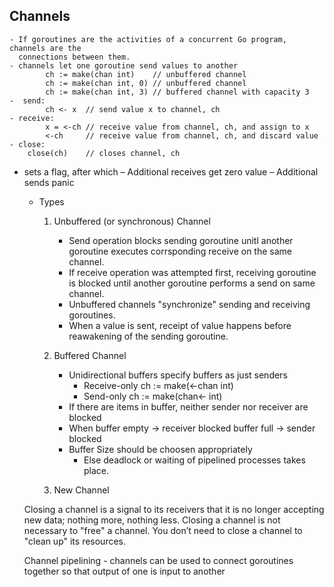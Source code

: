 Channels
--------
    - If goroutines are the activities of a concurrent Go program, channels are the 
      connections between them.
    - channels let one goroutine send values to another
            ch := make(chan int)    // unbuffered channel
            ch := make(chan int, 0) // unbuffered channel
            ch := make(chan int, 3) // buffered channel with capacity 3
    -  send: 
            ch <- x  // send value x to channel, ch
    - receive: 
            x = <-ch // receive value from channel, ch, and assign to x
            <-ch     // receive value from channel, ch, and discard value
    - close: 
        close(ch)    // closes channel, ch
  - sets a flag, after which 
	  – Additional receives get zero value
	  – Additional sends panic
      
    - Types
        1) Unbuffered (or synchronous) Channel
            - Send operation blocks sending goroutine unitl another goroutine 
              executes corrsponding receive on the same channel.
            - If receive operation was attempted first, receiving goroutine is
              blocked until another goroutine performs a send on same channel.
            - Unbuffered channels "synchronize" sending and receiving goroutines.
            - When a value is sent, receipt of value happens before reawakening
              of the sending goroutine.
            
        2) Buffered Channel
            - Unidirectional buffers specify buffers as just senders
                - Receive-only
                    ch := make(<-chan int)
                - Send-only
                    ch := make(chan<- int)
            - If there are items in buffer, neither sender nor receiver are blocked
            - When
                buffer empty -> receiver blocked
                buffer full  -> sender blocked
            - Buffer Size should be choosen appropriately
                - Else deadlock or waiting of pipelined processes takes place.
        3) New Channel
                
    Closing a channel is a signal to its receivers that it is no longer accepting new data; nothing more, nothing less.
    Closing a channel is not necessary to "free" a channel. You don’t need to close a channel to "clean up" its resources.
        
    Channel pipelining
        - channels can be used to connect goroutines together so that output of one is input to another
            
